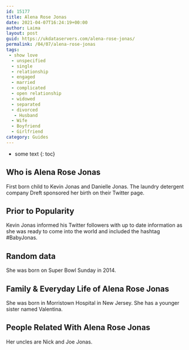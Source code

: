 ```yaml
---
id: 15177
title: Alena Rose Jonas
date: 2021-04-07T16:24:19+00:00
author: Laima
layout: post
guid: https://ukdataservers.com/alena-rose-jonas/
permalink: /04/07/alena-rose-jonas
tags:
 - show love
  - unspecified
  - single
  - relationship
  - engaged
  - married
  - complicated
  - open relationship
  - widowed
  - separated
  - divorced
   - Husband
  - Wife
  - Boyfriend
  - Girlfriend
category: Guides
---
```


* some text
{: toc}


## Who is Alena Rose Jonas
                  
                  
                  
First born child to Kevin Jonas and Danielle Jonas. The laundry detergent company Dreft sponsored her birth on their Twitter page.
                  
              
            
              
            
                
                
                
## Prior to Popularity
                  
                  
                  
Kevin Jonas informed his Twitter followers with up to date information as she was ready to come into the world and included the hashtag #BabyJonas.
                  
              
            
              
            
                
                
                
## Random data
                  
                  
                  
She was born on Super Bowl Sunday in 2014.
                  
              
            
              
            
                
                
                
## Family & Everyday Life of Alena Rose Jonas
                  
                  
                  
She was born in Morristown Hospital in New Jersey. She has a younger sister named Valentina.
                  
              
            
              
            
                
                
                
## People Related With Alena Rose Jonas
                  
                  
                  
Her uncles are Nick and Joe Jonas.
                  
              
            
              
            
                
              
            
              
              
            
            
              
            
          
          
          
